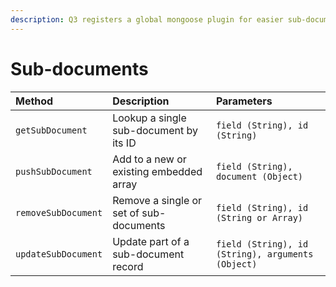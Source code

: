```yaml
---
description: Q3 registers a global mongoose plugin for easier sub-document management.
---
```


# Sub-documents

| Method | Description | Parameters |
| :--- | :--- | :--- |
| `getSubDocument` | Lookup a single sub-document by its ID | `field (String), id (String)` |
| `pushSubDocument` | Add to a new or existing embedded array | `field (String), document (Object)` |
| `removeSubDocument` | Remove a single or set of sub-documents | `field (String), id (String or Array)` |
| `updateSubDocument` | Update part of a sub-document record | `field (String), id (String), arguments (Object)` |

